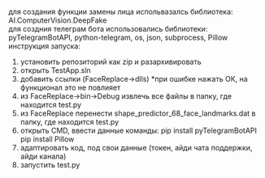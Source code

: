 для создания функции замены лица испольвазалсь библиотека: AI.ComputerVision.DeepFake<br />
для создния телеграм бота использовались библиотеки: pyTelegramBotAPI, python-telegram, os, json, subprocess, Pillow<br />
инструкция запуска:
1) установить репозиторий как zip и разархивировать
2) открыть TestApp.sln 
3) добавить ссылки (FaceReplace->dlls) *при ошибке нажать ОК, на функционал это не повлияет
4) из FaceReplace->bin->Debug извлечь все файлы в папку, где находится test.py
5) из FaceReplace перенести shape_predictor_68_face_landmarks.dat в папку, где находится test.py
6) открыть CMD, ввести данные команды:
pip install pyTelegramBotAPI
pip install Pillow
7) адаптировать код, под свои данные (токен, айди чата поддержки, айди канала)
8) запустить test.py
